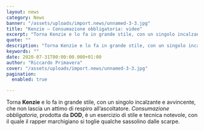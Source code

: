 ```yaml
---
layout: news
category: News
banner: "/assets/uploads/import.news/unnamed-3-3.jpg"
title: "Kenzie – Consumazione obbligatoria: video"
excerpt: "Torna Kenzie e lo fa in grande stile, con un singolo incalzante e avvincente, che non lascia un attimo di respiro all’ascoltatore. Consumazione obbligatoria, prodotta da DOD, è un esercizio di stile e tecnica notevole, con il quale il rapper marchigiano si toglie qualche sassolino dalle scarpe"
quote: ""
description: "Torna Kenzie e lo fa in grande stile, con un singolo incalzante e avvincente, che non lascia un attimo di respiro all’ascoltatore. Consumazione obbligatoria, prodotta da DOD, è un esercizio di stile e tecnica notevole, con il quale il rapper marchigiano si toglie qualche sassolino dalle scarpe"
keywords: ""
date: 2020-07-31T00:00:00.000+01:00
author: "Riccardo Primavera"
cover: "/assets/uploads/import.news/unnamed-3-3.jpg"
pagination:
  enabled: true

---
```


Torna **Kenzie** e lo fa in grande stile, con un singolo incalzante e avvincente, che non lascia un attimo di respiro all’ascoltatore. _Consumazione obbligatoria_, prodotta da **DOD**, è un esercizio di stile e tecnica notevole, con il quale il rapper marchigiano si toglie qualche sassolino dalle scarpe.